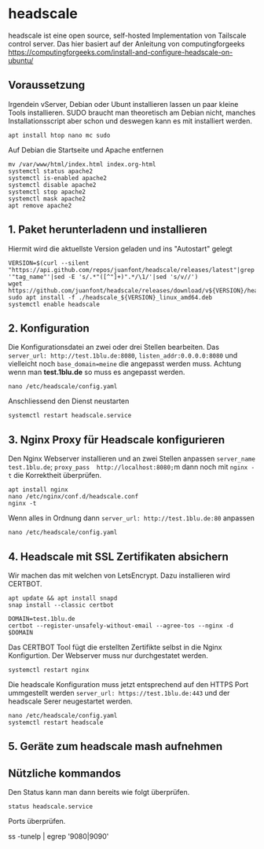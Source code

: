 # headscale
headscale ist eine open source, self-hosted Implementation von Tailscale control server.
Das hier basiert auf der Anleitung von computingforgeeks https://computingforgeeks.com/install-and-configure-headscale-on-ubuntu/

## Voraussetzung
Irgendein vServer, Debian oder Ubunt installieren lassen un paar kleine Tools installieren. SUDO braucht man theoretisch am Debian nicht, manches Installationsscript aber schon und deswegen kann es mit installiert werden.

```
apt install htop nano mc sudo
```

Auf Debian die Startseite und Apache entfernen
```
mv /var/www/html/index.html index.org-html
systemctl status apache2
systemctl is-enabled apache2
systemctl disable apache2
systemctl stop apache2
systemctl mask apache2
apt remove apache2
```

## 1. Paket herunterladenn und installieren
Hiermit wird die aktuellste Version geladen und ins "Autostart" gelegt
```
VERSION=$(curl --silent "https://api.github.com/repos/juanfont/headscale/releases/latest"|grep '"tag_name"'|sed -E 's/.*"([^"]+)".*/\1/'|sed 's/v//')
wget https://github.com/juanfont/headscale/releases/download/v${VERSION}/headscale_${VERSION}_linux_amd64.deb
sudo apt install -f ./headscale_${VERSION}_linux_amd64.deb
systemctl enable headscale
```
## 2. Konfiguration
Die Konfigurationsdatei an zwei oder drei Stellen bearbeiten. 
Das `server_url: http://test.1blu.de:8080`, `listen_addr:0.0.0.0:8080` und vielleicht noch `base_domain=meine` die angepasst werden muss. Achtung wenn man **test.1blu.de** so muss es angepasst werden.

```
nano /etc/headscale/config.yaml
```

Anschliessend den Dienst neustarten

```
systemctl restart headscale.service
```

## 3. Nginx Proxy für Headscale konfigurieren
Den Nginx Webserver installieren und an zwei Stellen anpassen `server_name test.1blu.de`; `proxy_pass  http://localhost:8080;`m dann noch mit `nginx -t` die Korrektheit überprüfen.

```
apt install nginx
nano /etc/nginx/conf.d/headscale.conf
nginx -t
```

Wenn alles in Ordnung dann `server_url: http://test.1blu.de:80` anpassen

```
nano /etc/headscale/config.yaml
```

## 4. Headscale mit SSL Zertifikaten absichern
Wir machen das mit welchen von LetsEncrypt. Dazu installieren wird CERTBOT.
```
apt update && apt install snapd
snap install --classic certbot
```

```
DOMAIN=test.1blu.de
certbot --register-unsafely-without-email --agree-tos --nginx -d $DOMAIN
```

Das CERTBOT Tool fügt die erstellten Zertifikte selbst in die Nginx Konfigurtion. Der Webserver muss nur durchgestatet werden.
```
systemctl restart nginx
```
Die headscale Konfiguration muss jetzt entsprechend auf den HTTPS Port ummgestellt werden `server_url: https://test.1blu.de:443` und der headscale Serer neugestartet werden.
```
nano /etc/headscale/config.yaml
systemctl restart headscale
```

## 5. Geräte zum headscale mash aufnehmen






## Nützliche kommandos
Den Status kann man dann bereits wie folgt überprüfen.

`status headscale.service`

Ports überprüfen.

ss -tunelp | egrep '9080|9090'
```
```

